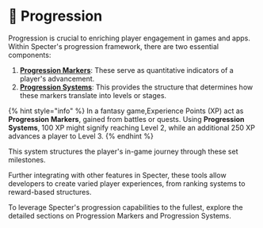 # 🚀 Progression

Progression is crucial to enriching player engagement in games and apps. Within Specter's progression framework, there are two essential components:

1. [**Progression Markers**](progression-markers/): These serve as quantitative indicators of a player's advancement.&#x20;
2. [**Progression Systems**](progression-systems/): This provides the structure that determines how these markers translate into levels or stages.

{% hint style="info" %}
In a fantasy game,Experience Points (XP) act as **Progression Markers**, gained from battles or quests. Using **Progression Systems**, 100 XP might signify reaching Level 2, while an additional 250 XP advances a player to Level 3.&#x20;
{% endhint %}

This system structures the player's in-game journey through these set milestones.&#x20;

Further integrating with other features in Specter, these tools allow developers to create varied player experiences, from ranking systems to reward-based structures.&#x20;

To leverage Specter's progression capabilities to the fullest, explore the detailed sections on Progression Markers and Progression Systems.
